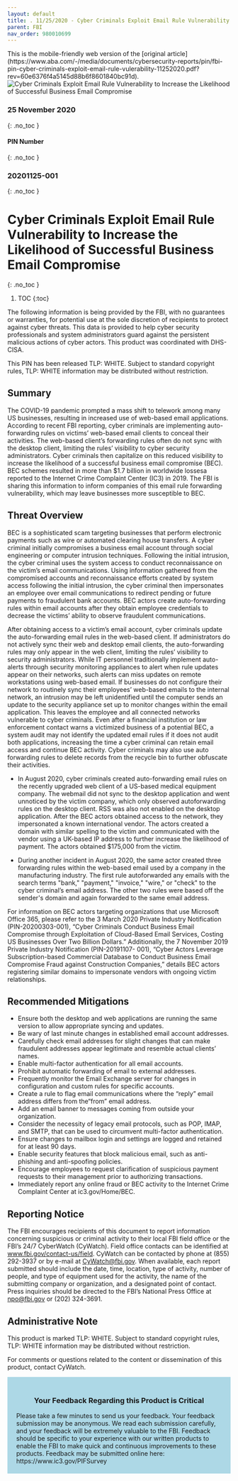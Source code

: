```yaml
---
layout: default
title: . 11/25/2020 - Cyber Criminals Exploit Email Rule Vulnerability to Increase the Likelihood of Successful Business Email Compromise  
parent: FBI 
nav_order: 980010699 
---
```

<style>
.dont-break-out {
  /* These are technically the same, but use both */
  overflow-wrap: break-word;
  word-wrap: break-word;

  -ms-word-break: break-all;
  /* This is the dangerous one in WebKit, as it breaks things wherever */
  word-break: break-all;
  /* Instead use this non-standard one: */
  word-break: break-word;
}
</style>

<div class="dont-break-out" markdown="1">
This is the mobile-friendly web version of the [original article](https://www.aba.com/-/media/documents/cybersecurity-reports/pin/fbi-pin-cyber-criminals-exploit-email-rule-vulerability-11252020.pdf?rev=60e6376f4a5145d88b6f8601840bc91d).

<img src="https://statics.bsafes.com/images/publications/FBI%20PIN%20Cyber%20Criminals%20Exploit%20Email%20Rule%20Vulerability%2011252020.png" alt="Cyber Criminals Exploit Email Rule Vulnerability to Increase the Likelihood of Successful Business Email Compromise" style="display:block; margin:0 auto">

### 25 November 2020 
{: .no_toc }
#### PIN Number
{: .no_toc }
### 20201125-001 
{: .no_toc }  
# Cyber Criminals Exploit Email Rule Vulnerability to Increase the Likelihood of Successful Business Email Compromise 
{: .no_toc }

1. TOC
{:toc}

The following information is being provided by the FBI, with no guarantees or warranties, for potential use at the sole discretion of recipients to protect against cyber threats. This data is provided to help cyber security professionals and system administrators guard against the persistent malicious actions of cyber actors. This product was coordinated with DHS-CISA.

This PIN has been released TLP: WHITE. Subject to standard copyright rules, TLP: WHITE information may be distributed without restriction. 

## Summary
The COVID-19 pandemic prompted a mass shift to telework among many US businesses, resulting in increased use of web-based email applications. According to recent FBI reporting, cyber criminals are implementing auto-forwarding rules on victims’ web-based email clients to conceal their activities. The web-based client’s forwarding rules often do not sync with the desktop client, limiting the rules’ visibility to cyber security administrators. Cyber criminals then capitalize on this reduced visibility to increase the likelihood of a successful business email compromise (BEC). BEC schemes resulted in more than $1.7 billion in worldwide lossesa reported to the Internet Crime Complaint Center (IC3) in 2019. The FBI is sharing this
information to inform companies of this email rule forwarding vulnerability, which may leave businesses more susceptible to BEC.

## Threat Overview
BEC is a sophisticated scam targeting businesses that perform electronic payments such as wire or automated clearing house transfers. A cyber criminal initially compromises a business email account through social engineering or computer intrusion techniques. Following the initial intrusion, the cyber criminal uses the system access to conduct reconnaissance on the victim’s email communications. Using information gathered from the compromised accounts and reconnaissance efforts created by system access following the initial intrusion, the cyber criminal then impersonates an employee over email communications to redirect pending or future payments to fraudulent bank accounts. BEC actors create auto-forwarding rules within email accounts after they obtain employee credentials to decrease the victims’ ability to observe fraudulent communications. 

After obtaining access to a victim’s email account, cyber criminals update the auto-forwarding email rules in the web-based client. If administrators do not actively sync their web and desktop email clients, the auto-forwarding rules may only appear in the web client, limiting the rules’ visibility to security administrators. While IT personnel traditionally implement auto-alerts through security monitoring appliances to alert when rule updates appear on their networks, such alerts can miss updates on remote workstations using web-based email. If businesses do not configure their network to routinely sync their employees’ web-based emails to the internal network, an intrusion may be left unidentified until the computer sends an update to the security appliance set up to monitor changes within the email application. This leaves the employee and all connected networks vulnerable to cyber criminals. Even after a financial institution or law enforcement contact warns a victimized business of a potential BEC, a system audit may not identify the updated email rules if it does not audit both applications, increasing the time a cyber criminal can retain email access and continue BEC activity. Cyber criminals may also use auto forwarding rules to delete records from the recycle bin to further obfuscate their activities. 

- In August 2020, cyber criminals created auto-forwarding email rules on the recently upgraded web client of a US-based medical equipment company. The webmail did not sync to the desktop application and went unnoticed by the victim company, which only observed autoforwarding rules on the desktop client. RSS was also not enabled on the desktop application. After the BEC actors obtained access to the network, they impersonated a known international vendor. The actors created a domain with similar spelling to the victim and communicated with the vendor using a UK-based IP address to further increase the likelihood of payment. The actors obtained $175,000 from the victim.

- During another incident in August 2020, the same actor created three forwarding rules within the web-based email used by a company in the manufacturing industry. The first rule autoforwarded any emails with the search terms "bank," "payment," "invoice," "wire," or "check" to the cyber criminal’s email address. The other two rules were based off the sender's domain and again forwarded to the same email address.

For information on BEC actors targeting organizations that use Microsoft Office 365, please refer to the 3 March 2020 Private Industry Notification (PIN-20200303-001), “Cyber Criminals Conduct Business Email Compromise through Exploitation of Cloud-Based Email Services, Costing US Businesses Over Two Billion Dollars.” Additionally, the 7 November 2019 Private Industry Notification (PIN-20191107- 001), “Cyber Actors Leverage Subscription-based Commercial Database to Conduct Business Email Compromise Fraud against Construction Companies,” details BEC actors registering similar domains to impersonate vendors with ongoing victim relationships.

## Recommended Mitigations
- Ensure both the desktop and web applications are running the same version to allow appropriate syncing and updates.
- Be wary of last minute changes in established email account addresses.
- Carefully check email addresses for slight changes that can make fraudulent addresses appear legitimate and resemble actual clients’ names. 
- Enable multi-factor authentication for all email accounts.
- Prohibit automatic forwarding of email to external addresses.
- Frequently monitor the Email Exchange server for changes in configuration and custom rules for specific accounts.
- Create a rule to flag email communications where the “reply” email address differs from the“from” email address.
- Add an email banner to messages coming from outside your organization.
- Consider the necessity of legacy email protocols, such as POP, IMAP, and SMTP, that can be used to circumvent multi-factor authentication.
- Ensure changes to mailbox login and settings are logged and retained for at least 90 days.
- Enable security features that block malicious email, such as anti-phishing and anti-spoofing policies.
- Encourage employees to request clarification of suspicious payment requests to their management prior to authorizing transactions.
- Immediately report any online fraud or BEC activity to the Internet Crime Complaint Center at ic3.gov/Home/BEC.

## Reporting Notice
The FBI encourages recipients of this document to report information concerning suspicious or criminal activity to their local FBI field office or the FBI’s 24/7 CyberWatch (CyWatch). Field office contacts can be identified at www.fbi.gov/contact-us/field. CyWatch can be contacted by phone at (855) 292-3937 or by e-mail at CyWatch@fbi.gov. When available, each report submitted should include the date, time, location, type of activity, number of people, and type of equipment used for the activity, the name of the submitting company or organization, and a designated point of contact. Press inquiries should be directed to the FBI’s National Press Office at npo@fbi.gov or (202) 324-3691.

## Administrative Note
This product is marked TLP: WHITE. Subject to standard copyright rules, TLP: WHITE information may be distributed without restriction.

For comments or questions related to the content or dissemination of this product, contact CyWatch.

<div style="background-color:lightblue; padding:20px" markdown="1"> 
<h3 style="text-align:center">Your Feedback Regarding this Product is Critical</h3>
Please take a few minutes to send us your feedback. Your feedback submission may be anonymous. We read each submission carefully, and your feedback will be extremely valuable to the FBI. Feedback should be specific to your experience with our written products to enable the FBI to make quick and continuous improvements to these products. Feedback may be submitted online here: https://www.ic3.gov/PIFSurvey
</div>
</div>
